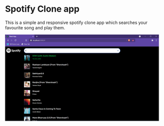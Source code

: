 # Spotify Clone app
This is a simple and responsive spotify clone app which searches your favourite song and play them.

<p align ="center">
  <img src="https://github.com/sanskruti-shahu/Spotify_Clone/blob/main/spotify-clone-app/src/image/spotify-clone.png"/>
</p>
